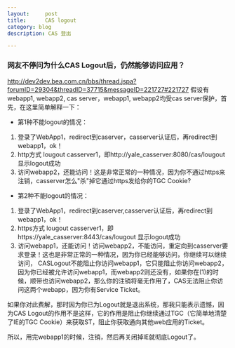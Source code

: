 ```yaml
---
layout:     post
title:      CAS logout
category: blog
description: CAS 登出

---
```


### 网友不停问为什么CAS Logout后，仍然能够访问应用？ 

http://dev2dev.bea.com.cn/bbs/thread.jspa?forumID=29304&threadID=37715&messageID=221727#221727 假设有webapp1, webapp2, cas server，webapp1, webapp2均受cas server保护，首先，在这里简单解释一下： 

* 第1种不能logout的情况：
 1. 登录了WebApp1，redirect到caserver，casserver认证后，再redirect到webapp1，ok！
 2. http方式 lougout casserver1，即http://yale_casserver:8080/cas/lougout 显示logout成功
 3. 访问webapp2，还能访问！这是非常正常的一种情况，因为你不通过https来注销，casserver怎么"杀"掉它通过https发给你的TGC Cookie? 

* 第2种不能logout的情况： 
 1. 登录了WebApp1，redirect到caserver,casserver认证后，再redirect到webapp1，ok！
 2. https方式 lougout casserver1，即https://yale_casserver:8443/cas/lougout 显示logout成功
 3. 访问webapp1，还能访问！访问webapp2，不能访问，重定向到casserver要求登录！这也是非常正常的一种情况，因为你已经能够访问，你继续可以继续访问，
CASLogout不能阻止你访问webapp1，它只能阻止你访问webapp2，因为你已经被允许访问webapp1，而webapp2则还没有，如果你在(1)的时候，顺带也访问webapp2，那么你的注销将毫无作用了，CAS无法阻止你访问这两个webapp，因为你有Service Ticket。 

如果你对此费解，那时因为你已为Logout就是退出系统，那我只能表示遗憾，因为CAS Logout的作用不是这样，它的作用是阻止你继续通过TGC（它简单地清楚了IE的TGC Cookie）来获取ST，阻止你获取通向其他web应用的Ticket。 

所以，用完webapp1的时候，注销，然后再关闭掉IE就彻底Logout了。